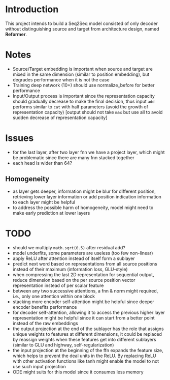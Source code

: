 # Introduction

This project intends to build a Seq2Seq model consisted of only decoder without distinguishing source and target from architecture design, named **Reformer**.

# Notes
- Source/Target embedding is important when source and target are mixed in the same dimension (similar to position embedding), but degrades performance when it is not the case
- Training deep network (10+) should use normalize_before for better performance
- Input/Output process is important since the representation capacity should gradually decrease to make the final decision, thus input `add` performs similar to `cat` with half parameters (avoid the growth of representation capacity) [output should not take `max` but use all to avoid sudden decrease of representation capacity]

# Issues
- for the last layer, after two layer fnn we have a project layer, which might be problematic since there are many fnn stacked together
- each head is wider than 64?
## Homogeneity
- as layer gets deeper, information might be blur for different position, retrieving lower layer information or add position indication information to each layer might be helpful
- to address the possible harm of homogeneity, model might need to make early prediction at lower layers

# TODO
- should we multiply `math.sqrt(0.5)` after residual add?
- model underfits, some parameters are useless (too few non-linear)
- apply ReLU after attention instead of itself form a sublayer
- predict next word based on representations from all source positions instead of their maximum (information loss, GLU-style)
- when compressing the last 2D representation for sequential output, reduce dimension based on the per source position vector representation instead of per scalar feature
- between any two successive attentions, a fnn & norm might required, i.e., only one attention within one block
- stacking more encoder self-attention might be helpful since deeper encoder benefits performance
- for decoder self-attention, allowing it to access the previous higher layer representation might be helpful since it can start from a better point instead of the raw embeddings
- the output projection at the end of the sublayer has the role that assigns unique weights to features at different dimensions, it could be replaced by reassign weights when these features get into different sublayers (similar to GLU and highway, self-regularization)
- the input projection at the beginning of the ffn expands the feature size, which helps to prevent the deal units in the ReLU. By replacing ReLU with other activation functions like tanh might enable the model to not use such input projection
- ODE might suits for this model since it consumes less memory
<!---
- Bidirectional Transformer Decoder: let previous generated target words representations to consider the latest generated words
- Reformer Decoder: instead of feeding the raw source embedding into the reformer, use the refined encoder representation by feeding it only to the first layer as embedding (with/without additional position embedding) or clamping it fixed to each layer
- Encoder-Memory RNN Decoder: use the encoder as the memory cell within RNN to form the decoder, that is we use every newly generated target word to update all representations within this dynamic encoder
- Dynamic Beam Search: 1) in the copy loss case, reformer will evaluate previous generated tokens differently according to the newly generated ones, thus beam search score should not be accumulated or fixed (it provides a chance to exclude / reorder hypotheses according to its new decisions, thus able to revise the hypotheses more flexibly); 2) in the next word prediction case (predict next word probability at each target positions), reformer need a way to ensemble predictions from different positions to make the final decision
-->
